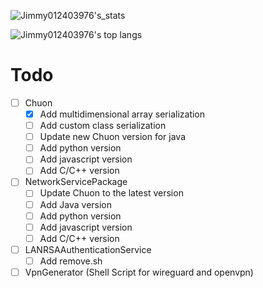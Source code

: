 ![Jimmy012403976's_stats](https://github-readme-stats.vercel.app/api?username=jimmy01240397&show_icons=true&theme=darcula&layout=compact)

![Jimmy012403976's top langs](https://github-readme-stats.vercel.app/api/top-langs/?username=Jimmy01240397&show_icons=true&theme=darcula&layout=compact)

# Todo
- [ ] Chuon
  - [x] Add multidimensional array serialization
  - [ ] Add custom class serialization
  - [ ] Update new Chuon version for java 
  - [ ] Add python version
  - [ ] Add javascript version
  - [ ] Add C/C++ version
- [ ] NetworkServicePackage
  - [ ] Update Chuon to the latest version
  - [ ] Add Java version
  - [ ] Add python version
  - [ ] Add javascript version
  - [ ] Add C/C++ version
- [ ] LANRSAAuthenticationService
  - [ ] Add remove.sh
- [ ] VpnGenerator (Shell Script for wireguard and openvpn)
